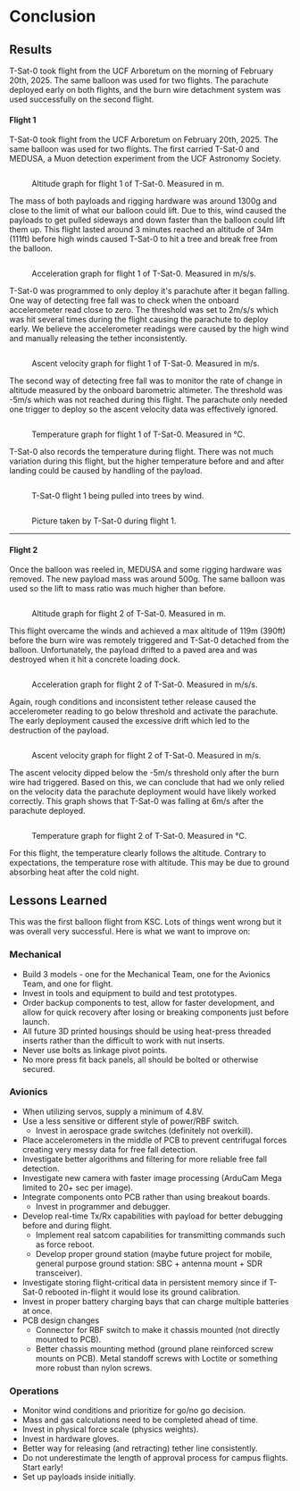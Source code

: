 # Conclusion

## Results

T-Sat-0 took flight from the UCF Arboretum on the morning of February 20th, 2025. The same balloon was used for two flights. The parachute deployed early on both flights, and the burn wire detachment system was used successfully on the second flight.

#### Flight 1

T-Sat-0 took flight from the UCF Arboretum on February 20th, 2025. The same balloon was used for two flights. The first carried T-Sat-0 and MEDUSA, a Muon detection experiment from the UCF Astronomy Society.

<figure><img src="https://lh7-rt.googleusercontent.com/slidesz/AGV_vUd8SLsFXmzLgcJlfuuGiut_mIRI69Z8u4LFxUNOFM3BSQXa5u0qUmCEFopCLExlolKLiJrCVeXmgi7PlnLI0w26DqenlX8qEG2_hldlO8pG6QfwTnsH5-X3GaucxUq_B4VEyNBq=s2048?key=I-AHlkPXxM43iLi55J0ynzKH" alt=""><figcaption><p>Altitude graph for flight 1 of T-Sat-0. Measured in m.</p></figcaption></figure>

The mass of both payloads and rigging hardware was around 1300g and close to the limit of what our balloon could lift. Due to this, wind caused the payloads to get pulled sideways and down faster than the balloon could lift them up. This flight lasted around 3 minutes reached an altitude of 34m (111ft) before high winds caused T-Sat-0 to hit a tree and break free from the balloon.



<figure><img src="https://lh7-rt.googleusercontent.com/slidesz/AGV_vUfNb0jMQcRnjjtMAz7gDn4MbzYz_UFPgLw37708_IEjYeIwTlUpiw0FGN5dz-Dn1_yv8zlzrH-r1kqk2QUjeBjaSdtgQG3X87SREK8hxRL9wWYVrafA279vKZYUVGxjb6FpdVkY=s2048?key=I-AHlkPXxM43iLi55J0ynzKH" alt=""><figcaption><p>Acceleration graph for flight 1 of T-Sat-0. Measured in m/s/s.</p></figcaption></figure>

T-Sat-0 was programmed to only deploy it's parachute after it began falling. One way of detecting free fall was to check when the onboard accelerometer read close to zero. The threshold was set to 2m/s/s which was hit several times during the flight causing the parachute to deploy early. We believe the accelerometer readings were caused by the high wind and manually releasing the tether inconsistently.

<figure><img src="https://lh7-rt.googleusercontent.com/slidesz/AGV_vUc0msyWgboRk517lZpa-NsT2fnDa-_k48Tf58xRrcNQuL__rvSd2cGo7l0iGjzABnPxkZesIBNEHxjHPNSvBGp4vs_iT6sKZtI8eZ9DdwhPgSrlmmQIZFRUav2TBcTLACKYohiMOg=s2048?key=I-AHlkPXxM43iLi55J0ynzKH" alt=""><figcaption><p>Ascent velocity graph for flight 1 of T-Sat-0. Measured in m/s.</p></figcaption></figure>

The second way of detecting free fall was to monitor the rate of change in altitude measured by the onboard barometric altimeter. The threshold was -5m/s which was not reached during this flight. The parachute only needed one trigger to deploy so the ascent velocity data was effectively ignored.

<figure><img src="https://lh7-rt.googleusercontent.com/slidesz/AGV_vUcyIcMFpVRDDoRx1W7fKilEHbK1fjCfqis_ER5RqrP89tJ2x3dz1Hnrl_r74Z0S5yUojL6T3hPUE-d3mBPDUfsvJoBRZL315772pjf5gL2gy8BSUICiZBJyXi0l2ixFfRr0x1O8lA=s2048?key=I-AHlkPXxM43iLi55J0ynzKH" alt=""><figcaption><p>Temperature graph for flight 1 of T-Sat-0. Measured in °C.</p></figcaption></figure>

T-Sat-0 also records the temperature during flight. There was not much variation during this flight, but the higher temperature before and and after landing could be caused by handling of the payload.

<figure><img src="../../../.gitbook/assets/T-Sat-0_flight1.jpg" alt=""><figcaption><p>T-Sat-0 flight 1 being pulled into trees by wind.</p></figcaption></figure>

<figure><img src="../../../.gitbook/assets/T-Sat-0_flight1_cam.jpg" alt=""><figcaption><p>Picture taken by T-Sat-0 during flight 1.</p></figcaption></figure>

***

#### Flight 2

Once the balloon was reeled in, MEDUSA and some rigging hardware was removed. The new payload mass was around 500g. The same balloon was used so the lift to mass ratio was much higher than before.

<figure><img src="https://lh7-rt.googleusercontent.com/slidesz/AGV_vUfWodbMT1JqUxsnQMSQnKS6pk0wzZwGhYrkb7BXYB6T0l3BafTsA3aB1V8wSH0f2J40z9frrEhidOIG54aGIpjhm2l_rwl29LWWUN2McNRu7Zk2eP7lCMh6ncO-TVxT-yVE2GxUGg=s2048?key=I-AHlkPXxM43iLi55J0ynzKH" alt=""><figcaption><p>Altitude graph for flight 2 of T-Sat-0. Measured in m.</p></figcaption></figure>

This flight overcame the winds and achieved a max altitude of 119m (390ft) before the burn wire was remotely triggered and T-Sat-0 detached from the balloon. Unfortunately, the payload drifted to a paved area and was destroyed when it hit a concrete loading dock.

<figure><img src="../../../.gitbook/assets/image.png" alt=""><figcaption><p>Acceleration graph for flight 2 of T-Sat-0. Measured in m/s/s.</p></figcaption></figure>

Again, rough conditions and inconsistent tether release caused the accelerometer reading to go below threshold and activate the parachute. The early deployment caused the excessive drift which led to the destruction of the payload.

<figure><img src="../../../.gitbook/assets/image (1).png" alt=""><figcaption><p>Ascent velocity graph for flight 2 of T-Sat-0. Measured in m/s.</p></figcaption></figure>

The ascent velocity dipped below the -5m/s threshold only after the burn wire had triggered. Based on this, we can conclude that had we only relied on the velocity data the parachute deployment would have likely worked correctly. This graph shows that T-Sat-0 was falling at 6m/s after the parachute deployed.

<figure><img src="https://lh7-rt.googleusercontent.com/slidesz/AGV_vUcCfmCGDZV34gKFGpOPy-dcEz11UtFObz8CPsWOx9VuqGB_n3SeFiLjMeLdWV6aFBJz6_yyLISZP029EfFMSLc5Wcu9NIX5c49Et3nO_cJty7Sgvx6hv0LADA1xgs6vE7Lc87DkrQ=s2048?key=I-AHlkPXxM43iLi55J0ynzKH" alt=""><figcaption><p>Temperature graph for flight 2 of T-Sat-0. Measured in °C.</p></figcaption></figure>

For this flight, the temperature clearly follows the altitude. Contrary to expectations, the temperature rose with altitude. This may be due to ground absorbing heat after the cold night.

## Lessons Learned

This was the first balloon flight from KSC. Lots of things went wrong but it was overall very successful. Here is what we want to improve on:

### Mechanical

* Build 3 models - one for the Mechanical Team, one for the Avionics Team, and one for flight.
* Invest in tools and equipment to build and test prototypes.
* Order backup components to test, allow for faster development, and allow for quick recovery after losing or breaking components just before launch.
* All future 3D printed housings should be using heat-press threaded inserts rather than the difficult to work with nut inserts.
* Never use bolts as linkage pivot points.
* No more press fit back panels, all should be bolted or otherwise secured.

### Avionics

* When utilizing servos, supply a minimum of 4.8V.
* Use a less sensitive or different style of power/RBF switch.
  * Invest in aerospace grade switches (definitely not overkill).
* Place accelerometers in the middle of PCB to prevent centrifugal forces creating very messy data for free fall detection.
* Investigate better algorithms and filtering for more reliable free fall detection.
* Investigate new camera with faster image processing (ArduCam Mega limited to 20+ sec per image).
* Integrate components onto PCB rather than using breakout boards.
  * Invest in programmer and debugger.
* Develop real-time Tx/Rx capabilities with payload for better debugging before and during flight.
  * Implement real satcom capabilities for transmitting commands such as force reboot.
  * Develop proper ground station (maybe future project for mobile, general purpose ground station: SBC + antenna mount + SDR transceiver).
* Investigate storing flight-critical data in persistent memory since if T-Sat-0 rebooted in-flight it would lose its ground calibration.
* Invest in proper battery charging bays that can charge multiple batteries at once.
* PCB design changes
  * Connector for RBF switch to make it chassis mounted (not directly mounted to PCB).
  * Better chassis mounting method (ground plane reinforced screw mounts on PCB). Metal standoff screws with Loctite or something more robust than nylon screws.

### Operations

* Monitor wind conditions and prioritize for go/no go decision.
* Mass and gas calculations need to be completed ahead of time.
* Invest in physical force scale (physics weights).
* Invest in hardware gloves.
* Better way for releasing (and retracting) tether line consistently.
* Do not underestimate the length of approval process for campus flights. Start early!
* Set up payloads inside initially.



